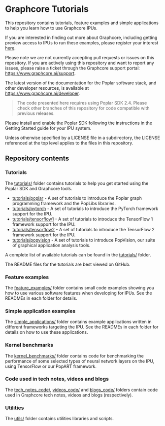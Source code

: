 # Graphcore Tutorials

This repository contains tutorials, feature examples and simple applications to help you learn how to use
Graphcore IPUs.

If you are interested in finding out more about Graphcore, including
getting preview access to IPUs to run these examples, please register
your interest [here](https://www.graphcore.ai/product_info).

Please note we are not currently accepting pull requests or issues on this
repository. If you are actively using this repository and want to report any issues, please raise a ticket through the Graphcore support portal: https://www.graphcore.ai/support.

The latest version of the documentation for the Poplar software stack, and other developer resources, is available at https://www.graphcore.ai/developer.

>  The code presented here requires using Poplar SDK 2.4. Please check other branches of this repository for code compatible with previous releases.

Please install and enable the Poplar SDK following the instructions in the Getting Started guide for your IPU system.

Unless otherwise specified by a LICENSE file in a subdirectory, the LICENSE referenced at the top level applies to the files in this repository.

## Repository contents

### Tutorials

The [tutorials/](tutorials) folder contains tutorials to help you get started using the Poplar SDK and Graphcore tools.

* [tutorials/poplar](tutorials/poplar) - A set of tutorials to introduce the Poplar graph programming framework and the PopLibs libraries.
* [tutorials/pytorch](tutorials/pytorch) - A set of tutorials to introduce the PyTorch framework support for the IPU.
* [tutorials/tensorflow1](tutorials/tensorflow1) - A set of tutorials to introduce the TensorFlow 1 framework support for the IPU.
* [tutorials/tensorflow2](tutorials/tensorflow2) - A set of tutorials to introduce the TensorFlow 2 framework support for the IPU.
* [tutorials/popvision](tutorials/popvision) - A set of tutorials to introduce PopVision, our suite of graphical application analysis tools.

A complete list of available tutorials can be found in the [tutorials/](tutorials) folder.

The README files for the tutorials are best viewed on GitHub.

### Feature examples

The [feature_examples/](feature_examples) folder contains small code examples showing you how to use various software features when developing for IPUs. See the READMEs in each folder for details.

### Simple application examples

The [simple_applications/](simple_applications) folder contains example applications written in different frameworks targeting the IPU. See the READMEs in each folder for details on how to use these applications.

### Kernel benchmarks

The [kernel_benchmarks/](kernel_benchmarks) folder contains code for benchmarking the performance of some selected types of neural network layers on the IPU, using TensorFlow or our PopART framework.

### Code used in tech notes, videos and blogs

The [tech_notes_code/](tech_notes_code), [videos_code/](videos_code) and [blogs_code/](blogs_code) folders contain code used in Graphcore tech notes, videos and blogs (respectively).

### Utilities

The [utils/](utils) folder contains utilities libraries and scripts.
